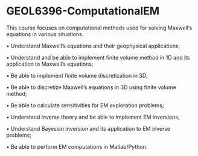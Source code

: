 # GEOL6396-ComputationalEM

This course focuses on computational methods used for solving Maxwell’s equations in various situations.

• Understand Maxwell’s equations and their geophysical applications;

• Understand and be able to implement finite volume method in 1D and its application to Maxwell’s equations;

• Be able to implement finite volume discretization in 3D;

• Be able to discretize Maxwell’s equations in 3D using finite volume method;

• Be able to calculate sensitivities for EM exploration problems;

• Understand inverse theory and be able to implement EM inversions;

• Understand Bayesian inversion and its application to EM inverse problems;

• Be able to perform EM computations in Matlab/Python.
